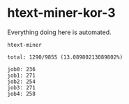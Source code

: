 # htext-miner-kor-3

Everything doing here is automated.

```
htext-miner

total: 1290/9855 (13.08980213089802%)

job0: 236
job1: 271
job2: 254
job3: 271
job4: 258
```